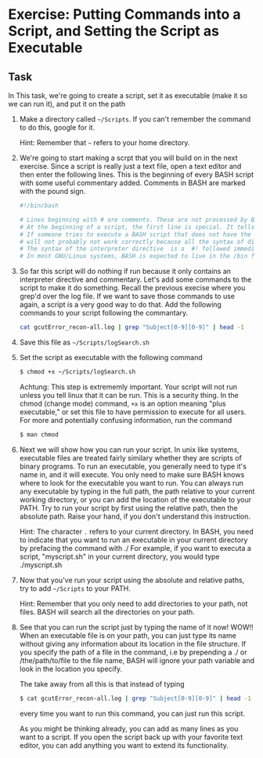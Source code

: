 # Exercise: Putting Commands into a Script, and Setting the Script as Executable

## Task

In This task, we're going to create a script, set it as executable (make it so we can run it), and put it on the path

1. Make a directory called `~/Scripts`. If you can't remember the command to do this, google for it.

   Hint: Remember that `~` refers to your home directory.
   
2. We're going to start making a scrpt that you will build on in the next exercise. Since a script is really just a text file, open a text editor and then enter the following lines. This is the beginning of every BASH script with some useful commentary added. Comments in BASH are marked with the pound sign. 

    ```bash
    #!/bin/bash
    
    # Lines beginning with # are comments. These are not processed by BASH, except in one special case. 
    # At the beginning of a script, the first line is special. It tells Linux what interpreter to use, and is called the interpreter directive. 
    # If someone tries to execute a BASH script that does not have the #!/bin/bash line, and they are in a non-BASH shell, then the script
    # will not probably not work correctly because all the syntax of different shell languages is different. has different.
    # The syntax of the interpreter directive  is a  #! followed immediately by the absolute path of the interpreter you'd like to use.
    # In most GNU/Linux systems, BASH is expected to live in the /bin folder, so it's full path is normally /bin/bash. 
    ```

3. So far this script will do nothing if run because it only contains an interpreter directive and commentary. Let's add some commands to the script to make it do something. Recall the previous execise where you grep'd over the log file. If we want to save those commands to use again, a script is a very good way to do that. Add the following commands to your script following the commantary.

    ```bash
    cat gcutError_recon-all.log | grep "Subject[0-9][0-9]" | head -1
    ```

4.  Save this file as `~/Scripts/logSearch.sh`

5. Set the script as executable with the following command

    ```bash
    $ chmod +x ~/Scripts/logSearch.sh
    ```

   Achtung: This step is extrememly important. Your script will not run unless you tell linux that it can be run. This is a security thing. In the chmod (change mode) command, `+x` is an option meaning "plus executable," or set this file to have permission to execute for all users. For more and potentially confusing information, run the command 

    ```bash
    $ man chmod
    ```
    
6. Next we will show how you can run your script. In unix like systems, executable files are treated fairly similary whether they are scripts of binary programs. To run an executable, you generally need to type it's name in, and it will execute. You only need to make sure BASH knows where to look for the executable you want to run. You can always run any executable by typing in the full path, the path relative to your current working directory, or you can add the location of the executable to your PATH. Try to run your script by first using the relative path, then the absolute path. Raise your hand, if you don't understand this instruction. 

   Hint: The character `.` refers to your current directory. In BASH, you need to indicate that you want to run an executable in your current directory by prefacing the command with ./ For example, if you want to executa a script, "myscript.sh" in your current directory, you would type ./myscript.sh

7. Now that you've run your script using the absolute and relative paths, try to add `~/Scripts` to your PATH.

   Hint: Remember that you only need to add directories to your path, not files. BASH will search all the directories on your path.

8. See that you can run the script just by typing the name of it now! WOW!! When an executable file is on your path, you can just type its name without giving any information about its location in the file structure. If you specify the path of a file in the command, i.e by prepending a ./ or /the/path/to/file to the file name, BASH will ignore your path variable and look in the location you specify.  

    The take away from all this is that instead of typing 

    ```bash
    $ cat gcutError_recon-all.log | grep "Subject[0-9][0-9]" | head -1
    ```

    every time you want to run this command, you can just run this script.
    
    As you might be thinking already, you can add as many lines as you want to a script. If you open the script back up with your favorite text editor, you can add anything you want to extend its functionality.
